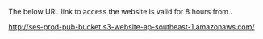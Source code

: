 The below URL link to access the website is valid for 8 hours from <DATE> <TIME>.

http://ses-prod-pub-bucket.s3-website-ap-southeast-1.amazonaws.com/

